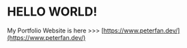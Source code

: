 # HELLO WORLD!

My Portfolio Website is here >>> [https://www.peterfan.dev/](https://www.peterfan.dev/)
